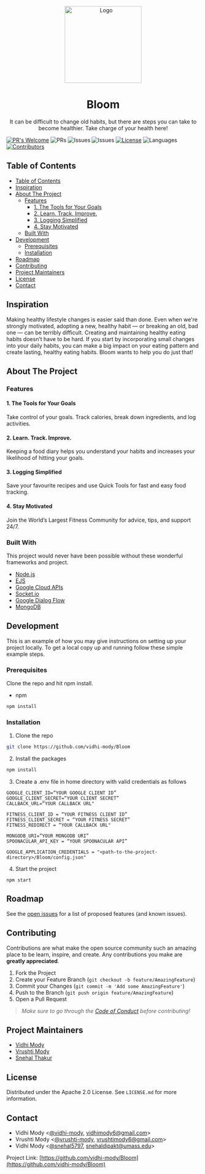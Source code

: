 <p align="center">
    <img src="https://i.gifer.com/origin/b0/b058fb5bbc350f862ce65b7dc48ab474.gif" width="200" alt="Logo">
  <h1 align="center">Bloom</h1>

  <p align="center">
    It can be difficult to change old habits, but there are steps you can take to become healthier. Take charge of your health here!
  </p>
</p>

[![PR's Welcome](https://img.shields.io/badge/PRs-welcome-brightgreen.svg?style=flat)](https://github.com/vidhi-mody/Bloom/pulls)
![PRs](https://img.shields.io/github/issues-pr-closed/vidhi-mody/Bloom?color=pink)
![Issues](https://img.shields.io/github/issues/vidhi-mody/Bloom?color=purple)
![Issues](https://img.shields.io/github/issues-closed/vidhi-mody/Bloom?color=red)
[![License](https://img.shields.io/badge/License-Apache%202.0-blue.svg)](https://opensource.org/licenses/Apache-2.0)
![Languages](https://img.shields.io/github/languages/count/vidhi-mody/Bloom?color=orange)
[![Contributors](https://img.shields.io/github/contributors/vidhi-mody/Bloom)]()

<!-- TABLE OF CONTENTS -->

## Table of Contents

- [Table of Contents](#table-of-contents)
- [Inspiration](#inspiration)
- [About The Project](#about-the-project)
  - [Features](#features)
    - [1. The Tools for Your Goals](#1-the-tools-for-your-goals)
    - [2. Learn. Track. Improve.](#2-learn-track-improve)
    - [3. Logging Simplified](#3-logging-simplified)
    - [4. Stay Motivated](#4-stay-motivated)
  - [Built With](#built-with)
- [Development](#development)
  - [Prerequisites](#prerequisites)
  - [Installation](#installation)
- [Roadmap](#roadmap)
- [Contributing](#contributing)
- [Project Maintainers](#project-maintainers)
- [License](#license)
- [Contact](#contact)

## Inspiration

Making healthy lifestyle changes is easier said than done. Even when we're strongly motivated, adopting a new, healthy habit — or breaking an old, bad one — can be terribly difficult. Creating and maintaining healthy eating habits doesn’t have to be hard. If you start by incorporating small changes into your daily habits, you can make a big impact on your eating pattern and create lasting, healthy eating habits. Bloom wants to help you do just that!

<!-- ABOUT THE PROJECT -->
## About The Project

### Features

#### 1. The Tools for Your Goals

Take control of your goals. Track calories, break down ingredients, and log activities.

#### 2. Learn. Track. Improve.

Keeping a food diary helps you understand your habits and increases your likelihood of hitting your goals.

#### 3. Logging Simplified

Save your favourite recipes and use Quick Tools for fast and easy food tracking.
#### 4. Stay Motivated

Join the World’s Largest Fitness Community for advice, tips, and support 24/7.

### Built With

This project would never have been possible without these wonderful frameworks and project.

- [Node.js](https://nodejs.org)
- [EJS](https://ejs.co)
- [Google Cloud APIs](https://cloud.google.com/)
- [Socket.io](https://www.npmjs.com/package/socket.io)
- [Google Dialog Flow](https://cloud.google.com/dialogflow/docs)
- [MongoDB](https://www.mongodb.com/)

<!-- GETTING STARTED -->

## Development

This is an example of how you may give instructions on setting up your project locally.
To get a local copy up and running follow these simple example steps.

### Prerequisites

Clone the repo and hit npm install.

- npm

```sh
npm install
```

### Installation

1. Clone the repo

```sh
git clone https://github.com/vidhi-mody/Bloom
```

2. Install the packages

```sh
npm install
```

3. Create a .env file in home directory with valid credentials as follows

```
GOOGLE_CLIENT_ID=“YOUR GOOGLE CLIENT ID”
GOOGLE_CLIENT_SECRET=“YOUR CLIENT SECRET”
CALLBACK_URL=“YOUR CALLBACK URL"

FITNESS_CLIENT_ID = “YOUR FITNESS CLIENT ID”
FITNESS_CLIENT_SECRET = “YOUR FITNESS SECRET”
FITNESS_REDIRECT = “YOUR CALLBACK URL"

MONGODB_URI=“YOUR MONGODB URI”
SPOONACULAR_API_KEY = “YOUR SPOONACULAR API”

GOOGLE_APPLICATION_CREDENTIALS = "<path-to-the-project-directory>/Bloom/config.json"
```

4. Start the project

```JS
npm start
```

<!-- ROADMAP -->

## Roadmap

See the [open issues](https://github.com/vidhi-mody/Bloom/issues) for a list of proposed features (and known issues).

<!-- CONTRIBUTING -->

## Contributing

Contributions are what make the open source community such an amazing place to be learn, inspire, and create. Any contributions you make are **greatly appreciated**.

1. Fork the Project
2. Create your Feature Branch (`git checkout -b feature/AmazingFeature`)
3. Commit your Changes (`git commit -m 'Add some AmazingFeature'`)
4. Push to the Branch (`git push origin feature/AmazingFeature`)
5. Open a Pull Request

> _Make sure to go through the [Code of Conduct](CODE_OF_CONDUCT.md) before contributing!_


## Project Maintainers

- [Vidhi Mody](https://www.vidhimody.me/)
- [Vrushti Mody](https://www.vrushtimody.me)
- [Snehal Thakur](https://www.linkedin.com/in/snehal-thakur-97108b144/)

<!-- LICENSE -->

## License

Distributed under the Apache 2.0 License. See `LICENSE.md` for more information.

<!-- CONTACT -->

## Contact

- Vidhi Mody <[@vidhi-mody](https://github.com/vidhi-mody), [vidhimody6@gmail.com](vidhimody6@gmail.com])>
- Vrushti Mody <[@vrushti-mody](https://github.com/vrushti-mody), [vrushtimody6@gmail.com](vrushtimody6@gmail.com)>
- Vidhi Mody <[@snehal5797](https://github.com/snehal5797), [snehaldipakt@umass.edu](snehaldipakt@umass.edu])>

Project Link: [https://github.com/vidhi-mody/Bloom](https://github.com/vidhi-mody/Bloom)

